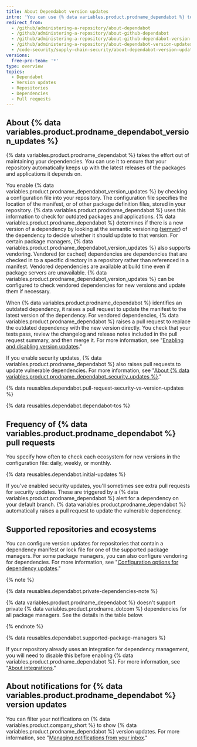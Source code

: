 ```yaml
---
title: About Dependabot version updates
intro: 'You can use {% data variables.product.prodname_dependabot %} to keep the packages you use updated to the latest versions.'
redirect_from:
  - /github/administering-a-repository/about-dependabot
  - /github/administering-a-repository/about-github-dependabot
  - /github/administering-a-repository/about-github-dependabot-version-updates
  - /github/administering-a-repository/about-dependabot-version-updates
  - /code-security/supply-chain-security/about-dependabot-version-updates
versions:
  free-pro-team: '*'
type: overview
topics:
  - Dependabot
  - Version updates
  - Repositories
  - Dependencies
  - Pull requests
---
```

## About {% data variables.product.prodname_dependabot_version_updates %}

{% data variables.product.prodname_dependabot %} takes the effort out of maintaining your dependencies. You can use it to ensure that your repository automatically keeps up with the latest releases of the packages and applications it depends on.

You enable {% data variables.product.prodname_dependabot_version_updates %} by checking a configuration file into your repository. The configuration file specifies the location of the manifest, or of other package definition files, stored in your repository. {% data variables.product.prodname_dependabot %} uses this information to check for outdated packages and applications. {% data variables.product.prodname_dependabot %} determines if there is a new version of a dependency by looking at the semantic versioning ([semver](https://semver.org/)) of the dependency to decide whether it should update to that version. For certain package managers, {% data variables.product.prodname_dependabot_version_updates %} also supports vendoring. Vendored (or cached) dependencies are dependencies that are checked in to a specific directory in a repository rather than referenced in a manifest. Vendored dependencies are available at build time even if package servers are unavailable. {% data variables.product.prodname_dependabot_version_updates %} can be configured to check vendored dependencies for new versions and update them if necessary. 

When {% data variables.product.prodname_dependabot %} identifies an outdated dependency, it raises a pull request to update the manifest to the latest version of the dependency. For vendored dependencies, {% data variables.product.prodname_dependabot %} raises a pull request to replace the outdated dependency with the new version directly. You check that your tests pass, review the changelog and release notes included in the pull request summary, and then merge it. For more information, see "[Enabling and disabling version updates](/github/administering-a-repository/enabling-and-disabling-version-updates)."

If you enable security updates, {% data variables.product.prodname_dependabot %} also raises pull requests to update vulnerable dependencies. For more information, see "[About {% data variables.product.prodname_dependabot_security_updates %}](/github/managing-security-vulnerabilities/about-dependabot-security-updates)."

{% data reusables.dependabot.pull-request-security-vs-version-updates %}

{% data reusables.dependabot.dependabot-tos %}

## Frequency of {% data variables.product.prodname_dependabot %} pull requests

You specify how often to check each ecosystem for new versions in the configuration file: daily, weekly, or monthly.

{% data reusables.dependabot.initial-updates %}

If you've enabled security updates, you'll sometimes see extra pull requests for security updates. These are triggered by a {% data variables.product.prodname_dependabot %} alert for a dependency on your default branch. {% data variables.product.prodname_dependabot %} automatically raises a pull request to update the vulnerable dependency.

## Supported repositories and ecosystems
<!-- If you make changes to this feature, update /getting-started-with-github/github-language-support to reflect any changes to supported repositories or ecosystems. -->

You can configure version updates for repositories that contain a dependency manifest or lock file for one of the supported package managers. For some package managers, you can also configure vendoring for dependencies. For more information, see "[Configuration options for dependency updates](/github/administering-a-repository/configuration-options-for-dependency-updates#vendor)."

{% note %}

{% data reusables.dependabot.private-dependencies-note %} 

{% data variables.product.prodname_dependabot %} doesn't support private {% data variables.product.prodname_dotcom %} dependencies for all package managers. See the details in the table below.

{% endnote %}

{% data reusables.dependabot.supported-package-managers %}

If your repository already uses an integration for dependency management, you will need to disable this before enabling {% data variables.product.prodname_dependabot %}. For more information, see "[About integrations](/github/customizing-your-github-workflow/about-integrations)."

## About notifications for {% data variables.product.prodname_dependabot %} version updates

You can filter your notifications on {% data variables.product.company_short %} to show {% data variables.product.prodname_dependabot %} version updates. For more information, see "[Managing notifications from your inbox](/github/managing-subscriptions-and-notifications-on-github/managing-notifications-from-your-inbox#dependabot-custom-filters)."
